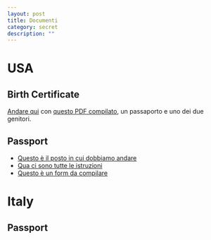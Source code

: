 ```yaml
---
layout: post
title: Documenti
category: secret
description: ""
---
```


# USA

## Birth Certificate

[Andare qui](http://www.cityofnewhaven.com/vitalstatistics/) con [questo PDF compilato](http://www.cityofnewhaven.com/vitalstatistics/pdfs/application_birth_cert.pdf), un passaporto e uno dei due genitori.

## Passport

 * [Questo è il posto in cui dobbiamo andare](https://iafdb.travel.state.gov/DetailsForm.aspx?AFID=140285&vs=0)
 * [Qua ci sono tutte le istruzioni](https://travel.state.gov/content/passports/en/passports/under-16.html)
 * [Questo è un form da compilare](http://www.state.gov/documents/organization/212239.pdf)


# Italy

## Passport
